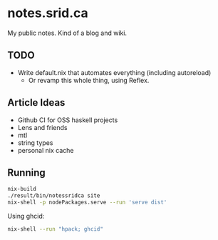 # notes.srid.ca

My public notes. Kind of a blog and wiki.

## TODO

- Write default.nix that automates everything (including autoreload)
  - Or revamp this whole thing, using Reflex.

## Article Ideas

- Github CI for OSS haskell projects
- Lens and friends
- mtl
- string types
- personal nix cache

## Running

```bash
nix-build
./result/bin/notessridca site
nix-shell -p nodePackages.serve --run 'serve dist'
```

Using ghcid:

```bash
nix-shell --run "hpack; ghcid"
```
